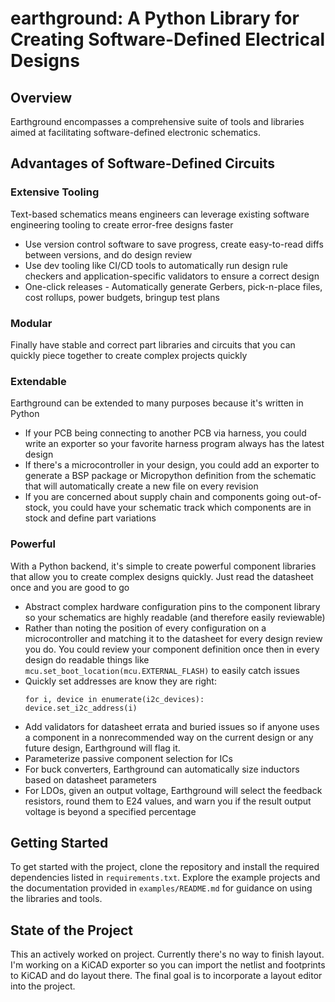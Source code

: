 # earthground: A Python Library for Creating Software-Defined Electrical Designs

## Overview
Earthground encompasses a comprehensive suite of tools and libraries aimed at facilitating software-defined electronic schematics.

## Advantages of Software-Defined Circuits
### Extensive Tooling
Text-based schematics means engineers can leverage existing software engineering tooling to create error-free designs faster
- Use version control software to save progress, create easy-to-read diffs between versions, and do design review
- Use dev tooling like CI/CD tools to automatically run design rule checkers and application-specific validators to ensure a correct design
- One-click releases - Automatically generate Gerbers, pick-n-place files, cost rollups, power budgets, bringup test plans
### Modular
Finally have stable and correct part libraries and circuits that you can quickly piece together to create complex projects quickly
### Extendable
Earthground can be extended to many purposes because it's written in Python
- If your PCB being connecting to another PCB via harness, you could write an exporter so your favorite harness program always has the latest design
- If there's a microcontroller in your design, you could add an exporter to generate a BSP package or Micropython definition from the schematic that will automatically create a new file on every revision
- If you are concerned about supply chain and components going out-of-stock, you could have your schematic track which components are in stock and define part variations
### Powerful
With a Python backend, it's simple to create powerful component libraries that allow you to create complex designs quickly. Just read the datasheet once and you are good to go
- Abstract complex hardware configuration pins to the component library so your schematics are highly readable (and therefore easily reviewable)
- Rather than noting the position of every configuration on a microcontroller and matching it to the datasheet for every design review you do. You could review your component definition once then in every design do readable things like `mcu.set_boot_location(mcu.EXTERNAL_FLASH)` to easily catch issues
- Quickly set addresses are know they are right:
    ```
    for i, device in enumerate(i2c_devices):
    device.set_i2c_address(i)
    ```
- Add validators for datasheet errata and buried issues so if anyone uses a component in a nonrecommended way on the current design or any future design, Earthground will flag it.
- Parameterize passive component selection for ICs
- For buck converters, Earthground can automatically size inductors based on datasheet parameters
- For LDOs, given an output voltage, Earthground will select the feedback resistors, round them to E24 values, and warn you if the result output voltage is beyond a specified percentage

  
## Getting Started
To get started with the project, clone the repository and install the required dependencies listed in `requirements.txt`. Explore the example projects and the documentation provided in `examples/README.md` for guidance on using the libraries and tools.

## State of the Project
This an actively worked on project. Currently there's no way to finish layout. I'm working on a KiCAD exporter so you can import the netlist and footprints to KiCAD and do layout there. The final goal is to incorporate a layout editor into the project.
